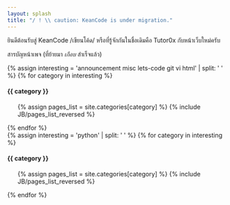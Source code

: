```yaml
---
layout: splash
title: "/ ! \\ caution: KeanCode is under migration."
---
```


ยินดีต้อนรับสู่ KeanCode /เขียนโค้ด/ หรือที่รู้จักกันในชื่อเดิมคือ Tutor0x กับหน้าเว็บใหม่ครับ

สารบัญหน้าเพจ (ที่ย้ายมา *เกือบ* สำเร็จแล้ว)

<div class="row-fluid">
  <div class="span3">
    {% assign interesting = 'announcement misc lets-code git vi html' | split: ' ' %}
    {% for category in interesting %}
    <h4>{{ category }}</h4>
    <ul>
      {% assign pages_list = site.categories[category] %}
      {% include JB/pages_list_reversed %}
    </ul>
    {% endfor %}
  </div>
  <div class="span2 offset1">
    {% assign interesting = 'python' | split: ' ' %}
    {% for category in interesting %}
    <h4>{{ category }}</h4>
    <ul>
      {% assign pages_list = site.categories[category] %}
      {% include JB/pages_list_reversed %}
    </ul>
    {% endfor %}
  </div>
</div>
